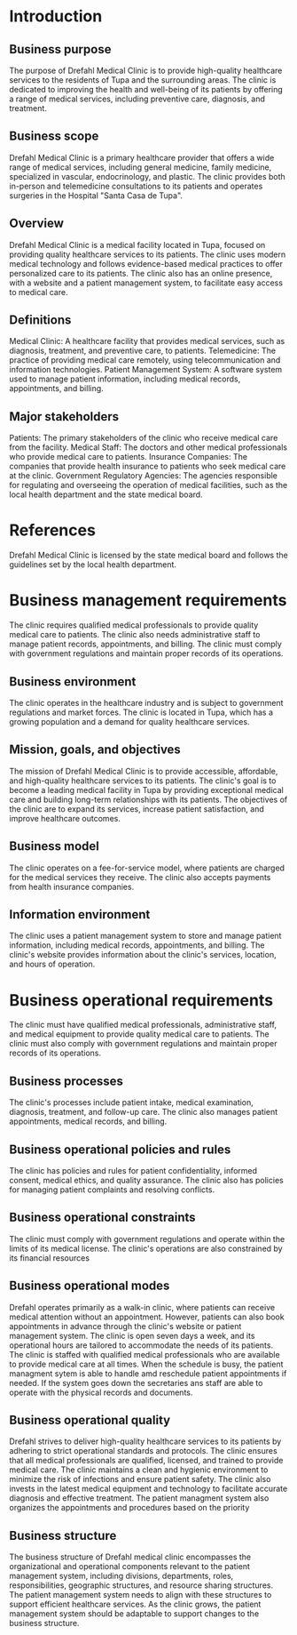 # Introduction
## Business purpose
The purpose of Drefahl Medical Clinic is to provide high-quality healthcare services to the residents of Tupa and the surrounding areas. The clinic is dedicated to improving the health and well-being of its patients by offering a range of medical services, including preventive care, diagnosis, and treatment.

## Business scope
Drefahl Medical Clinic is a primary healthcare provider that offers a wide range of medical services, including general medicine, family medicine, specialized in vascular, endocrinology, and plastic. The clinic provides both in-person and telemedicine consultations to its patients and operates surgeries in the Hospital "Santa Casa de Tupa".

## Overview
Drefahl Medical Clinic is a medical facility located in Tupa, focused on providing quality healthcare services to its patients. The clinic uses modern medical technology and follows evidence-based medical practices to offer personalized care to its patients. The clinic also has an online presence, with a website and a patient management system, to facilitate easy access to medical care.

## Definitions 
Medical Clinic: A healthcare facility that provides medical services, such as diagnosis, treatment, and preventive care, to patients.
Telemedicine: The practice of providing medical care remotely, using telecommunication and information technologies.
Patient Management System: A software system used to manage patient information, including medical records, appointments, and billing.

## Major stakeholders 
Patients: The primary stakeholders of the clinic who receive medical care from the facility.
Medical Staff: The doctors and other medical professionals who provide medical care to patients.
Insurance Companies: The companies that provide health insurance to patients who seek medical care at the clinic.
Government Regulatory Agencies: The agencies responsible for regulating and overseeing the operation of medical facilities, such as the local health department and the state medical board.

# References
Drefahl Medical Clinic is licensed by the state medical board and follows the guidelines set by the local health department.

# Business management requirements
The clinic requires qualified medical professionals to provide quality medical care to patients. The clinic also needs administrative staff to manage patient records, appointments, and billing. The clinic must comply with government regulations and maintain proper records of its operations.

## Business environment
The clinic operates in the healthcare industry and is subject to government regulations and market forces. The clinic is located in Tupa, which has a growing population and a demand for quality healthcare services.

## Mission, goals, and objectives
The mission of Drefahl Medical Clinic is to provide accessible, affordable, and high-quality healthcare services to its patients. The clinic's goal is to become a leading medical facility in Tupa by providing exceptional medical care and building long-term relationships with its patients. The objectives of the clinic are to expand its services, increase patient satisfaction, and improve healthcare outcomes.

## Business model
The clinic operates on a fee-for-service model, where patients are charged for the medical services they receive. The clinic also accepts payments from health insurance companies.

## Information environment
The clinic uses a patient management system to store and manage patient information, including medical records, appointments, and billing. The clinic's website provides information about the clinic's services, location, and hours of operation.

# Business operational requirements
The clinic must have qualified medical professionals, administrative staff, and medical equipment to provide quality medical care to patients. The clinic must also comply with government regulations and maintain proper records of its operations.

## Business processes
The clinic's processes include patient intake, medical examination, diagnosis, treatment, and follow-up care. The clinic also manages patient appointments, medical records, and billing.

## Business operational policies and rules
The clinic has policies and rules for patient confidentiality, informed consent, medical ethics, and quality assurance. The clinic also has policies for managing patient complaints and resolving conflicts.

## Business operational constraints
The clinic must comply with government regulations and operate within the limits of its medical license. The clinic's operations are also constrained by its financial resources

## Business operational modes
Drefahl operates primarily as a walk-in clinic, where patients can receive medical attention without an appointment. However, patients can also book appointments in advance through the clinic's website or patient management system. The clinic is open seven days a week, and its operational hours are tailored to accommodate the needs of its patients. The clinic is staffed with qualified medical professionals who are available to provide medical care at all times. When the schedule is busy, the patient managment sytem is able to handle amd reschedule patient appointments if needed. If the system goes down the secretaries ans staff are able to operate with the physical records and documents.

## Business operational quality
Drefahl strives to deliver high-quality healthcare services to its patients by adhering to strict operational standards and protocols. The clinic ensures that all medical professionals are qualified, licensed, and trained to provide medical care. The clinic maintains a clean and hygienic environment to minimize the risk of infections and ensure patient safety. The clinic also invests in the latest medical equipment and technology to facilitate accurate diagnosis and effective treatment. The patient managment system also organizes the appointments and procedures based on the priority

## Business structure
The business structure of Drefahl medical clinic encompasses the organizational and operational components relevant to the patient management system, including divisions, departments, roles, responsibilities, geographic structures, and resource sharing structures. The patient management system needs to align with these structures to support efficient healthcare services. As the clinic grows, the patient management system should be adaptable to support changes to the business structure.
